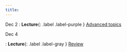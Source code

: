 ```yaml
---
title:
---
```


Dec 2
: **Lecture**{: .label .label-purple } [Advanced topics](#)

Dec 4 

: **Lecture**{: .label .label-gray } [Review](#)
